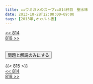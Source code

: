 ```yaml
---
title: ★★ウミガメのスープ★★814杯目　聖水味
date: 2013-10-28T12:00:00+09:00
tags: [2013年,オカルト板]
---
```

<div class="th_left"><a href="../814"><< 814</a></div>
<div class="th_right"><a href="../816">816 >></a></div>
<br><br>
<script src="../../js/cupsoup.js"></script>
<form>
<input type="button" value="問題と解説のみにする" onClick="toggleCupsoup()">
</form>
{{< 815 >}}
<div class="th_left"><a href="../814"><< 814</a></div>
<div class="th_right"><a href="../816">816 >></a></div>